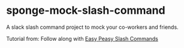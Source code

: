 # sponge-mock-slash-command
A slack slash command project to mock your co-workers and friends.

Tutorial from:
Follow along with [Easy Peasy Slash Commands](https://medium.com/slack-developer-blog/easy-peasy-slash-commands-getting-started-c37ff3f14d3e#.nfr4px2vi)
